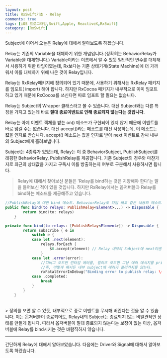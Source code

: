 ```yaml
---
layout: post
title: RxSwift기초 - Relay
comments: true
tags: [iOS 프로그래밍,Swift,Apple, ReactiveX,RxSwift]
category: [RxSwift]
---  
```


Subject에 이어서 오늘은 Relay에 대해서 알아보도록 하겠습니다.

Relay는 기존의 Variable을 대체하기 위한 개념입니다.(정확히는 BehaviorRelay가 Variable을 대체합니다.) Variable이라는 이름에서 알 수 있듯 일반적인 변수를 대체해서 사용하기 위한 타입이였는데, Rx보다는 기존 상태기계(State Machine)에 더 가까워서 이를 대체하기 위해 나온 것이 Relay입니다.

Relay는 RxRelay패키지에 정의되어 있기 때문에, 사용하기 위해서는 RxRelay 패키지를 임포트( import) 해야 합니다. 하지만 RxCocoa 패키지가 내부적으로 이미 임포트 하고 있기 때문에 RxCocoa를 쓰신다면 따로 임포트 할 필요는 없습니다.

Relay는 Subject의 Wrapper 클래스라고 볼 수 있습니다. 대신 Subject와는 다른 특징을 가지고 있는데 바로 **절대 종료이벤트로 인해 종료되지 않는다는 것입니다.** 

Relay는 아예 이벤트 객체를 받는 on() 메소드가 구현되어 있지 않기 때문에 이벤트를 바로 넘길 수는 없습니다. 대신 accept()라는 메소드를 대신 사용하는데, 이 메소드는 **값**을 인자로 받습니다. accept() 메소드는 값을 인자로 받아 next 이벤트로 감싸 내부의 Subject에게 흘려보냅니다.

Subject는 4종류가 있었는데, Relay는 이 중 BehaviorSubject, PublishSubject를 래핑한 BehaviorRelay, PublishRelay를 제공합니다. 기존 Subject의 경우와 마찬가지로 최근의 상태값을 가지고 구독시 이를 방출하는지 여부로 구분해서 사용하시면 됩니다.  

> Relay에 대해서 찾아보신 분들은 'Relay를 bind하는 것은 지양해야 한다'는 말을 들어보신 적이 있을 것입니다. 하지만 RxRelay에서는 옵저버블과 Relay를 bind하는 메소드를 제공해주고 있습니다. 

```swift
//PublishRelay에 대한 bind 메소드. BehaviorRelay도 타입 빼고 같은 내용의 메소드가 있다.
public func bind(to relays: PublishRelay<Element>...) -> Disposable {
        return bind(to: relays)
    }

private func bind(to relays: [PublishRelay<Element>]) -> Disposable {
        return subscribe { e in
            switch e {
            case let .next(element):
                relays.forEach {
                    $0.accept(element) // Relay 내부의 Subject에 next이벤트를 흘려보낸다.
                }
            case let .error(error):
                //디버그 모드면 런타임 에러를, 릴리즈 모드면 그냥 에러 메시지를 print만 한다.
                //즉, 어떻게 해서든 내부 subject에 에러가 흘러가지를 않는다.
                rxFatalErrorInDebug("Binding error to publish relay: \(error)")
            case .completed:
                break
            }
        }
    }
```  
<br>
> 정의를 보면 알 수 있듯, 내부적으로 종료 이벤트를 무시해 버린다는 것을 알 수 있습니다. 이는 옵저버블이 종료되어도, Relay내의 Subject는 종료되지 않는 비일관적인 상태를 만들게 됩니다. 따라서 옵저버블이 절대 종료되지 않는다는 보장이 없는 이상, 옵저버블에 Relay를 bind시키는 것은 바람직하지 않습니다.

---

간단하게 Relay에 대해서 알아보았습니다. 다음에는 Driver와 Signal에 대해서 알아보도록 하겠습니다. 
 